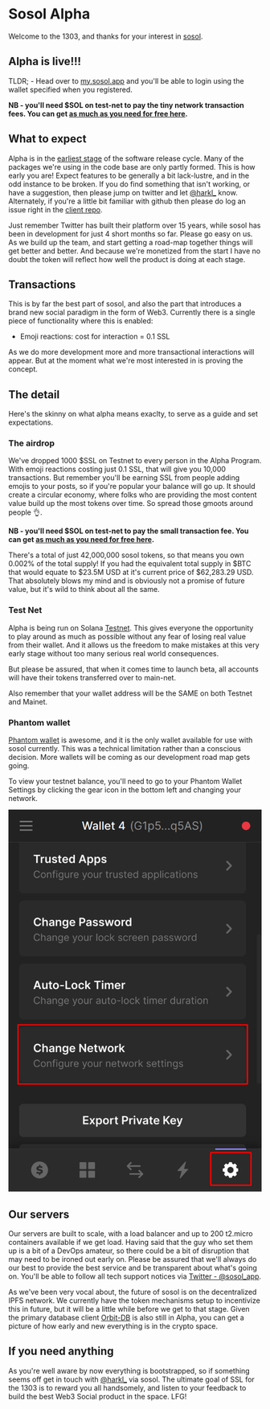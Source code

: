 # Sosol Alpha

Welcome to the 1303, and thanks for your interest in [sosol](http://sosol.app).

## Alpha is live!!!

TLDR; - Head over to [my.sosol.app](http://my.sosol.app) and you'll be able to login using the wallet specified when you registered.

**NB - you'll need $SOL on test-net to pay the tiny network transaction fees. You can get [as much as you need for free here](https://solfaucet.com).**
## What to expect

Alpha is in the [earliest stage](https://en.wikipedia.org/wiki/Software_release_life_cycle) of the software release cycle. Many of the packages we're using in the code base are only partly formed. This is how early you are! Expect features to be generally a bit lack-lustre, and in the odd instance to be broken. If you do find something that isn't working, or have a suggestion, then please jump on twitter and let [@harkl_](https://my.sosol.app/harkl) know. Alternately, if you're a little bit familiar with github then please do log an issue right in the [client repo](https://github.com/sosol-gmi/sosol-client/issues).

Just remember Twitter has built their platform over 15 years, while sosol has been in development for just 4 short months so far. Please go easy on us. As we build up the team, and start getting a road-map together things will get better and better. And because we're monetized from the start I have no doubt the token will reflect how well the product is doing at each stage.

## Transactions

This is by far the best part of sosol, and also the part that introduces a brand new social paradigm in the form of Web3. Currently there is a single piece of functionality where this is enabled:

- Emoji reactions: cost for interaction = 0.1 SSL

As we do more development more and more transactional interactions will appear. But at the moment what we're most interested in is proving the concept.

## The detail

Here's the skinny on what alpha means exaclty, to serve as a guide and set expectations.

### The airdrop

We've dropped 1000 $SSL on Testnet to every person in the Alpha Program. With emoji reactions costing just 0.1 SSL, that will give you 10,000 transactions. But remember you'll be earning SSL from people adding emojis to your posts, so if you're popular your balance will go up. It should create a circular economy, where folks who are providing the most content value build up the most tokens over time. So spread those gmoots around people 👌.

**NB - you'll need $SOL on test-net to pay the small transaction fee. You can get [as much as you need for free here](https://solfaucet.com).**

There's a total of just 42,000,000 sosol tokens, so that means you own 0.002% of the total supply! If you had the equivalent total supply in $BTC that would equate to $23.5M USD at it's current price of $62,283.29 USD. That absolutely blows my mind and is obviously not a promise of future value, but it's wild to think about all the same.

### Test Net

Alpha is being run on Solana [Testnet](https://explorer.solana.com/?cluster=testnet). This gives everyone the opportunity to play around as much as possible without any fear of losing real value from their wallet. And it allows us the freedom to make mistakes at this very early stage without too many serious real world consequences.

But please be assured, that when it comes time to launch beta, all accounts will have their tokens transferred over to main-net. 

Also remember that your wallet address will be the SAME on both Testnet and Mainet.

### Phantom wallet

[Phantom wallet](https://phantom.app) is awesome, and it is the only wallet available for use with sosol currently. This was a technical limitation rather than a conscious decision. More wallets will be coming as our development road map gets going.

To view your testnet balance, you'll need to go to your Phantom Wallet Settings by clicking the gear icon in the bottom left and changing your network.

![Phantom Wallet Settings](./assets/img/phantom-testnet.png)

## Our servers

Our servers are built to scale, with a load balancer and up to 200 t2.micro containers available if we get load. Having said that the guy who set them up is a bit of a DevOps amateur, so there could be a bit of disruption that may need to be ironed out early on. Please be assured that we'll always do our best to provide the best service and be transparent about what's going on. You'll be able to follow all tech support notices via [Twitter - @sosol_app](https://twitter.com/sosol_app).

As we've been very vocal about, the future of sosol is on the decentralized IPFS network. We currently have the token mechanisms setup to incentivize this in future, but it will be a little while before we get to that stage. Given the primary database client [Orbit-DB](https://orbitdb.org) is also still in Alpha, you can get a picture of how early and new everything is in the crypto space.

## If you need anything

As you're well aware by now everything is bootstrapped, so if something seems off get in touch with [@harkl_](https://my.sosol.app/harkl) via sosol. The ultimate goal of SSL for the 1303 is to reward you all handsomely, and listen to your feedback to build the best Web3 Social product in the space. LFG!
